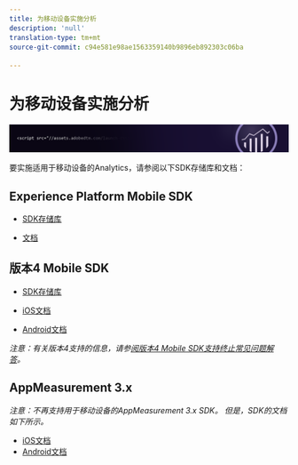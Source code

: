 ```yaml
---
title: 为移动设备实施分析
description: 'null'
translation-type: tm+mt
source-git-commit: c94e581e98ae1563359140b9896eb892303c06ba

---
```



# 为移动设备实施分析

![横幅](../../assets/doc_banner_implement.png)

要实施适用于移动设备的Analytics，请参阅以下SDK存储库和文档：

## Experience Platform Mobile SDK

* [SDK存储库](https://github.com/Adobe-Marketing-Cloud/aep-sdks-documentation/blob/master/resources/frequently-asked-questions/current-sdk-versions.md)

* [文档](https://aep-sdks.gitbook.io/docs/)

## 版本4 Mobile SDK

* [SDK存储库](https://github.com/Adobe-Marketing-Cloud/mobile-services/tree/master/sdks)

* [iOS文档](https://docs.adobe.com/content/help/en/mobile-services/ios/overview.html)
* [Android文档](https://docs.adobe.com/content/help/en/mobile-services/android/overview.html)

*注意：有关版本4支持的信息，请参[阅版本4 Mobile SDK支持终止常见问题解答](https://aep-sdks.gitbook.io/docs/version-4-sdk-end-of-support-faq)。*

## AppMeasurement 3.x

*注意：不再支持用于移动设备的AppMeasurement 3.x SDK。 但是，SDK的文档如下所示。*

* [iOS文档](/assets/adobe_mobile_ios_3.x.pdf)
* [Android文档](/assets/android_3.x.pdf)
